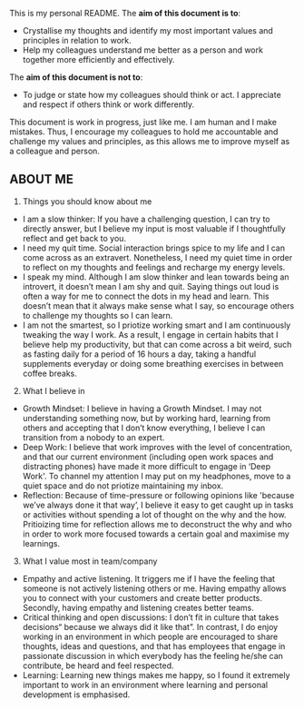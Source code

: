 
This is my personal README. The **aim of this document is to**:

-  Crystallise my thoughts and identify my most important values and principles in relation to work.
-  Help my colleagues understand me better as a person and work together more efficiently and effectively. 

The **aim of this document is not to**:
-  To judge or state how my colleagues should think or act. I appreciate and respect if others think or work differently. 

This document is work in progress, just like me. I am human and I make mistakes. Thus, I encourage my colleagues to hold me accountable and challenge my values and principles, as this allows me to improve myself as a colleague and person. 

## ABOUT ME
1. Things you should know about me
* I am a slow thinker: If you have a challenging question, I can try to  directly answer, but I believe my input is most valuable if I thoughtfully reflect and get back to you. 
* I need my quit time.  Social interaction brings spice to my life and I can come across as an extravert. Nonetheless, I need my quiet time in order to reflect on my thoughts and feelings and recharge my energy levels.
* I speak my mind.  Although I am slow thinker and lean towards being an introvert, it doesn’t mean I am shy and quit.  Saying things out loud is often a way for me to connect the dots in my head and learn. This doesn’t mean that it always make sense what I say, so encourage others to challenge my thoughts so I can learn. 
* I am not the smartest, so I priotize working smart and I am continuously tweaking the way I work.  As a result, I engage in certain habits that I believe help my productivity, but that can come across a bit weird, such as fasting daily for a period of 16 hours a day, taking a handful supplements everyday or doing some breathing exercises in between coffee breaks.
2. What I believe in
* Growth Mindset: I believe in having a Growth Mindset.  I may not understanding something now, but by working hard, learning from others and accepting that I don’t know everything, I believe I can transition from a nobody to an expert. 
* Deep Work: I believe that work improves with the level of concentration, and that our current environment (including open work spaces and distracting phones)  have made it more difficult to engage in ‘Deep Work'. To channel my attention I may put on my headphones, move to a quiet space and do not priotize maintaining my inbox. 
* Reflection: Because of time-pressure or following opinions like 'because we’ve always done it that way’, I believe it easy to get caught up in tasks or activities without spending a lot of thought on the why and the how. Pritioizing time for reflection allows me to deconstruct the why and who in order to work more focused towards a certain goal and maximise my learnings.
3. What I value most in team/company
* Empathy and active listening.  It triggers me if I have the feeling that someone is not actively listening others or me. Having empathy allows you to connect with your customers and create better products. Secondly, having empathy and listening creates better teams. 
* Critical thinking and open discussions: I don’t fit in culture that takes decisions“ because we always did it like that”. In contrast, I do enjoy working in an environment in which  people are encouraged to share thoughts, ideas and questions, and that has employees that engage in passionate discussion in which everybody has the feeling he/she can contribute, be heard and feel respected. 
* Learning:  Learning new things makes me happy, so I found it extremely important to work in an environment where learning and personal development is emphasised.

